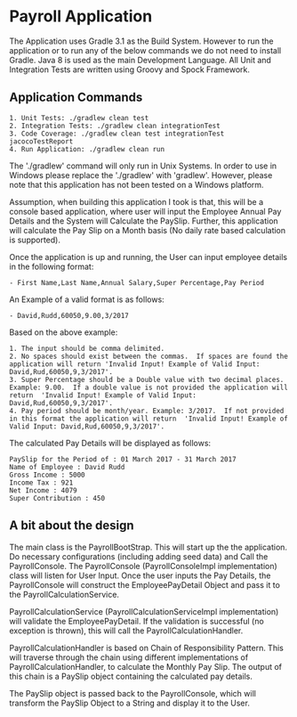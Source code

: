 # Payroll Application

The Application uses Gradle 3.1 as the Build System.  However to run the application or to run any of the below commands we do not need to install Gradle.
Java 8 is used as the main Development Language.
All Unit and Integration Tests are written using Groovy and Spock Framework.

## Application Commands  
                                                 
    1. Unit Tests: ./gradlew clean test                                      
    2. Integration Tests: ./gradlew clean integrationTest                    
    3. Code Coverage: ./gradlew clean test integrationTest jacocoTestReport  
    4. Run Application: ./gradlew clean run                                  

The './gradlew' command will only run in Unix Systems.  In order to use in Windows please replace the './gradlew' with 'gradlew'.
However, please note that this application has not been tested on a Windows platform.

Assumption, when building this application I took is that, this will be a console based application, where user will input the Employee Annual Pay Details and the System will Calculate the PaySlip.
Further, this application will calculate the Pay Slip on a Month basis (No daily rate based calculation is supported).


Once the application is up and running, the User can input employee details in the following format:

    - First Name,Last Name,Annual Salary,Super Percentage,Pay Period

An Example of a valid format is as follows:

    - David,Rudd,60050,9.00,3/2017

Based on the above example:

    1. The input should be comma delimited.
    2. No spaces should exist between the commas.  If spaces are found the application will return 'Invalid Input! Example of Valid Input: David,Rud,60050,9,3/2017'.
    3. Super Percentage should be a Double value with two decimal places. Example: 9.00.  If a double value is not provided the application will return  'Invalid Input! Example of Valid Input: David,Rud,60050,9,3/2017'.
    4. Pay period should be month/year. Example: 3/2017.  If not provided in this format the application will return  'Invalid Input! Example of Valid Input: David,Rud,60050,9,3/2017'.

The calculated Pay Details will be displayed as follows:

    PaySlip for the Period of : 01 March 2017 - 31 March 2017
    Name of Employee : David Rudd
    Gross Income : 5000
    Income Tax : 921
    Net Income : 4079
    Super Contribution : 450

## A bit about the design

The main class is the PayrollBootStrap.  This will start up the the application.  Do necessary configurations (including adding seed data) and Call the PayrollConsole.
The PayrollConsole (PayrollConsoleImpl implementation) class will listen for User Input.  Once the user inputs the Pay Details, the PayrollConsole will construct the EmployeePayDetail Object and
pass it to the PayrollCalculationService.

PayrollCalculationService (PayrollCalculationServiceImpl implementation) will validate the EmployeePayDetail. If the validation is successful (no exception is thrown), this will call the PayrollCalculationHandler.

PayrollCalculationHandler is based on Chain of Responsibility Pattern.  This will traverse through the chain using different implementations of PayrollCalculationHandler, to calculate the Monthly Pay Slip.
The output of this chain is a PaySlip object containing the calculated pay details.

The PaySlip object is passed back to the PayrollConsole, which will transform the PaySlip Object to a String and display it to the User.